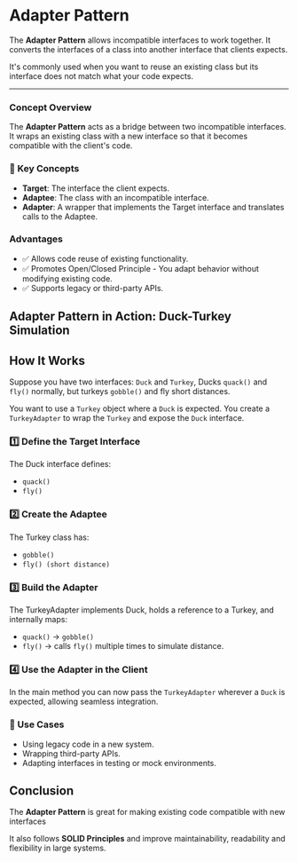 # Adapter Pattern

The **Adapter Pattern** allows incompatible interfaces to work together. It converts the interfaces of a class into another interface that clients expects.

It's commonly used when you want to reuse an existing class but its interface does not match what your code expects.

---

### **Concept Overview**
The **Adapter Pattern** acts as a bridge between two incompatible interfaces. It wraps an existing class with a new interface so that it becomes compatible with the client's code.

### 🔹 Key Concepts
- **Target**: The interface the client expects.
- **Adaptee**: The class with an incompatible interface.
- **Adapter**: A wrapper that implements the Target interface and translates calls to the Adaptee.

### **Advantages**
- ✅ Allows code reuse of existing functionality.
- ✅ Promotes Open/Closed Principle - You adapt behavior without modifying existing code.
- ✅ Supports legacy or third-party APIs.

## **Adapter Pattern in Action: Duck-Turkey Simulation**

## **How It Works**
Suppose you have two interfaces: `Duck` and `Turkey`, Ducks `quack()` and `fly()`
normally, but turkeys `gobble()` and fly short distances.

You want to use a `Turkey` object where a `Duck` is expected. You create a `TurkeyAdapter` to wrap the `Turkey` and expose the `Duck` interface.

### **1️⃣ Define the Target Interface**
The Duck interface defines:
- `quack()`
- `fly()`

### **2️⃣ Create the Adaptee**
The Turkey class has:
- `gobble()`
- `fly() (short distance)`

### **3️⃣ Build the Adapter**
The TurkeyAdapter implements Duck, holds a reference to a Turkey, and internally maps:
- `quack()` → `gobble()`
- `fly()` → calls `fly()` multiple times to simulate distance.

### **4️⃣ Use the Adapter in the Client**
In the main method you can now pass the `TurkeyAdapter` wherever a `Duck` is expected, allowing seamless integration.

### **🎯 Use Cases**
- Using legacy code in a new system.
- Wrapping third-party APIs.
- Adapting interfaces in testing or mock environments.

## **Conclusion**
The **Adapter Pattern** is great for making existing code compatible with new interfaces

It also follows **SOLID Principles** and improve maintainability, readability and flexibility in large systems.